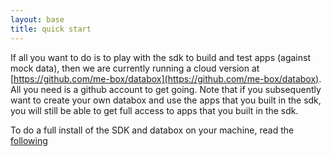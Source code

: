 ```yaml
---
layout: base
title: quick start
---
```


If all you want to do is to play with the sdk to build and test apps (against mock data), then we are currently running a cloud version at [https://github.com/me-box/databox](https://github.com/me-box/databox). All you need is a github account to get going.  Note that if you subsequently want to create your own databox and use the apps that you built in the sdk, you will still be able to get full access to apps that you built in the sdk. 

To do a full install of the SDK and databox on your machine, read the [following](/gettingstarted/install)